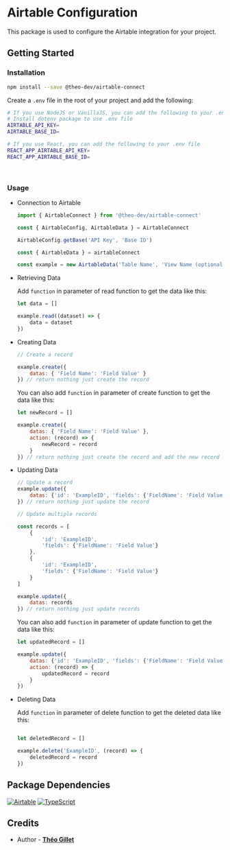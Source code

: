 # Airtable Configuration
This package is used to configure the Airtable integration for your project.

## Getting Started

### Installation

```bash
npm install --save @theo-dev/airtable-connect
```

Create a ```.env``` file in the root of your project and add the following:

```bash
# If you use NodeJS or VanillaJS, you can add the following to your .env file
# Install dotenv package to use .env file
AIRTABLE_API_KEY=
AIRTABLE_BASE_ID=

# If you use React, you can add the following to your .env file
REACT_APP_AIRTABLE_API_KEY=
REACT_APP_AIRTABLE_BASE_ID=

```

&nbsp;
### Usage

- Connection to Airtable

    ```javascript
    import { AirtableConnect } from '@theo-dev/airtable-connect'

    const { AirtableConfig, AirtableData } = AirtableConnect

    AirtableConfig.getBase('API Key', 'Base ID')

    const { AirtableData } = airtableConnect

    const example = new AirtableData('Table Name', 'View Name (optional if you want to use the default view)')

    ```

- Retrieving Data

    Add ```function``` in parameter of read function to get the data like this:

    ```javascript
    let data = []

    example.read((dataset) => {
        data = dataset
    })
    ```

- Creating Data

    ```javascript
    // Create a record

    example.create({
        datas: { 'Field Name': 'Field Value' }
    }) // return nothing just create the record
    ```

    You can also add ```function``` in parameter of create function to get the data like this:

    ```javascript
    let newRecord = []

    example.create({
        datas: { 'Field Name': 'Field Value' }, 
        action: (record) => {
            newRecord = record
        }
    }) // return nothing just create the record and add the new record in newRecord variable
    ```
- Updating Data

    ```javascript
    // Update a record
    example.update({
        datas: {'id': 'ExampleID', 'fields': {'FieldName': 'Field Value'}}
    }) // return nothing just update the record

    // Update multiple records

    const records = [
        {
            'id': 'ExampleID', 
            'fields': {'FieldName': 'Field Value'}
        }, 
        {
            'id': 'ExampleID', 
            'fields': {'FieldName': 'Field Value'}
        }
    ]

    example.update({
        datas: records
    }) // return nothing just update records
    ```

    You can also add ```function``` in parameter of update function to get the data like this:

    ```javascript
    let updatedRecord = []

    example.update({
        datas: {'id': 'ExampleID', 'fields': {'FieldName': 'Field Value'}},
        action: (record) => {
            updatedRecord = record
        }
    })
    ```

- Deleting Data

    Add ```function``` in parameter of delete function to get the deleted data like this:

    ```javascript

    let deletedRecord = []

    example.delete('ExampleID', (record) => {
        deletedRecord = record
    })
    ```

## Package Dependencies

[![Airtable](https://img.shields.io/badge/Airtable-18BFFF?style=for-the-badge&logo=Airtable&logoColor=white)](https://airtable.com/)
[![TypeScript](https://img.shields.io/badge/typescript-%23007ACC.svg?style=for-the-badge&logo=typescript&logoColor=white)](https://www.typescriptlang.org/)

## Credits

- Author - [**Théo Gillet**](https://portfolio.theogillet.fr/)
